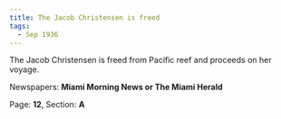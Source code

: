 ```yaml
---  
title: The Jacob Christensen is freed  
tags:  
  - Sep 1936  
---  
```

  
The Jacob Christensen is freed from Pacific reef and proceeds on her voyage.  
  
Newspapers: **Miami Morning News or The Miami Herald**  
  
Page: **12**, Section: **A** 
